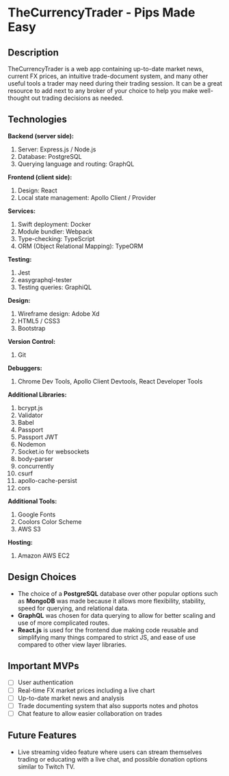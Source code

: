 # TheCurrencyTrader - Pips Made Easy

## Description

TheCurrencyTrader is a web app containing up-to-date market news, current FX prices, an intuitive trade-document system, and many other useful tools a trader may need during their trading session. It can be a great resource to add next to any broker of your choice to help you make well-thought out trading decisions as needed.

## Technologies

**Backend (server side):**
1. Server: Express.js / Node.js
2. Database: PostgreSQL
3. Querying language and routing: GraphQL

**Frontend (client side):**
1. Design: React
2. Local state management: Apollo Client / Provider

**Services:**
1. Swift deployment: Docker
2. Module bundler: Webpack
3. Type-checking: TypeScript
4. ORM (Object Relational Mapping): TypeORM

**Testing:**
1. Jest
2. easygraphql-tester
3. Testing queries: GraphiQL

**Design:**
1. Wireframe design: Adobe Xd
2. HTML5 / CSS3
3. Bootstrap

**Version Control:**
1. Git

**Debuggers:**
1. Chrome Dev Tools, Apollo Client Devtools, React Developer Tools

**Additional Libraries:**
1. bcrypt.js
2. Validator
3. Babel
4. Passport
5. Passport JWT
6. Nodemon
7. Socket.io for websockets
8. body-parser
9. concurrently
10. csurf
11. apollo-cache-persist
12. cors

**Additional Tools:**
1. Google Fonts
2. Coolors Color Scheme
3. AWS S3

**Hosting:**
1. Amazon AWS EC2

## Design Choices

* The choice of a **PostgreSQL** database over other popular options such as **MongoDB** was made because it allows more flexibility, stability, speed for querying, and relational data. 
* **GraphQL** was chosen for data querying to allow for better scaling and use of more complicated routes.
* **React.js** is used for the frontend due making code reusable and simplifying many things compared to strict JS, and ease of use compared to other view layer libraries.

## Important MVPs

- [ ] User authentication
- [ ] Real-time FX market prices including a live chart
- [ ] Up-to-date market news and analysis
- [ ] Trade documenting system that also supports notes and photos
- [ ] Chat feature to allow easier collaboration on trades

## Future Features

* Live streaming video feature where users can stream themselves trading or educating with a live chat, and possible donation options similar to Twitch TV.